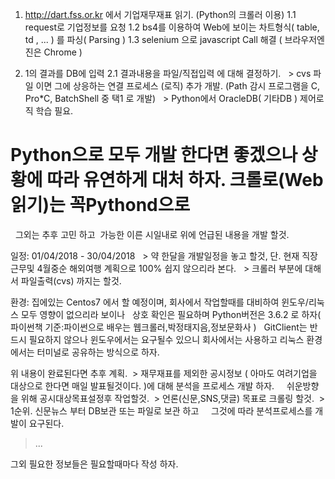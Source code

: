 1. http://dart.fss.or.kr 에서 기업재무재표 읽기. (Python의 크롤러 이용)
 1.1 request로 기업정보를 요청
 1.2 bs4를 이용하여 Web에 보이는 차트형식( table, td , ... ) 를 파싱( Parsing )
 1.3 selenium 으로 javascript Call 해결 ( 브라우저엔진은 Chrome )
 
2. 1의 결과를 DB에 입력
 2.1 결과내용을 파일/직접입력 에 대해 결정하기.
   > cvs 파일 이면 그에 상응하는 연결 프로세스 (로직) 추가 개발. (Path 감시 프로그램을 C, Pro*C, BatchShell 중 택1 로 개발)
   > Python에서 OracleDB( 기타DB ) 제어로직 학습 필요.

# Python으로 모두 개발 한다면 좋겠으나 상황에 따라 유연하게 대처 하자. 크롤로(Web읽기)는 꼭Pythond으로
   그외는 추후 고민 하고
  가능한 이른 시일내로 위에 언급된 내용을 개발 할것.
 
 일정: 01/04/2018 - 30/04/2018
   > 약 한달을 개발일정을 놓고 할것, 단. 현재 직장근무및 4월중순 해외여행 계획으로 100% 쉽지 않으리라 본다.
   > 크롤러 부분에 대해서 파일출력(cvs) 까지는 할것.
 
 환경: 집에있는 Centos7 에서 할 예정이며, 회사에서 작업할때를 대비하여 윈도우/리눅스 모두 영향이 없으리라 보이나 
   상호 확인은 필요하며 Python버전은 3.6.2 로 하자( 파이썬책 기준:파이썬으로 배우는 웹크롤러,박정태지음,정보문화사 )
   GitClient는 반드시 필요하지 않으나 윈도우에서는 요구될수 있으니 회사에서는 사용하고 리눅스 환경에서는 터미널로 공유하는 방식으로 하자.

위 내용이 완료된다면 추후 계획.
  > 재무재표를 제외한 공시정보 ( 아마도 여려기업을 대상으로 한다면 매일 발표될것이다. )에 대해 분석을 프로세스 개발 하자.
     쉬운방향을 위해 공시대상목표설정후 작업할것.
  > 언론(신문,SNS,댓글) 목표로 크롤링 할것. 
  > 1순위. 신문뉴스 부터 DB보관 또는 파일로 보관 하고 
     그것에 따라 분석프로세스를 개발이 요구된다.
  > ...


그외 필요한 정보들은 필요할때마다 작성 하자.
